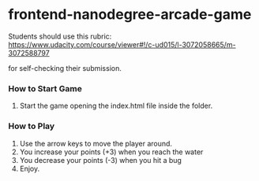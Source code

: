 frontend-nanodegree-arcade-game
===============================

Students should use this rubric: https://www.udacity.com/course/viewer#!/c-ud015/l-3072058665/m-3072588797

for self-checking their submission.


### How to Start Game

1. Start the game opening the index.html file inside the folder.

### How to Play

1. Use the arrow keys to move the player around.
2. You increase your points (+3) when you reach the water
2. You decrease your points (-3) when you hit a bug
3. Enjoy.
